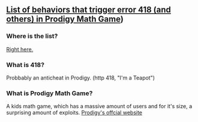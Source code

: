 ## [List of behaviors that trigger error 418 (and others) in Prodigy Math Game](https://github.com/afkvido/prodigy418/blob/main/!%20LIST.md))

### Where is the list?

[Right here.](https://github.com/afkvido/prodigy418/blob/main/!%20LIST.md)

### What is 418?
Probbably an anticheat in Prodigy. (http 418, "I'm a Teapot")

### What is Prodigy Math Game?
A kids math game, which has a massive amount of users and for it's size, a surprising amount of exploits.
[Prodigy's offcial website](https://www.prodigygame.com/main-en/)
